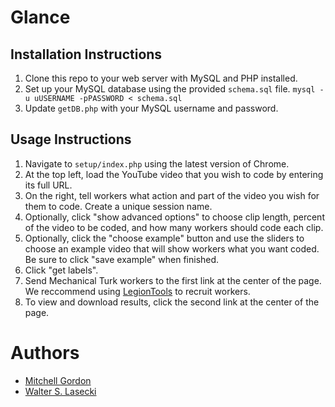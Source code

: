 # Glance

## Installation Instructions
1. Clone this repo to your web server with MySQL and PHP installed.
2. Set up your MySQL database using the provided `schema.sql` file. `mysql -u uUSERNAME -pPASSWORD < schema.sql`
3. Update `getDB.php` with your MySQL username and password.

## Usage Instructions
1. Navigate to `setup/index.php` using the latest version of Chrome.
2. At the top left, load the YouTube video that you wish to code by entering its full URL.
3. On the right, tell workers what action and part of the video you wish for them to code. Create a unique session name.
4. Optionally, click "show advanced options" to choose clip length, percent of the video to be coded, and how many workers should code each clip.
5. Optionally, click the "choose example" button and use the sliders to choose an example video that will show workers what you want coded. Be sure to click "save example" when finished.
6. Click "get labels".
7. Send Mechanical Turk workers to the first link at the center of the page. We reccommend using [LegionTools](https://github.com/RocHCI/LegionTools) to recruit workers.
8. To view and download results, click the second link at the center of the page.

# Authors
* [Mitchell Gordon](http://mgordon.me/ "Mitchell Gordon")
* [Walter S. Lasecki](http://wslasecki.com/ "Walter S. Lasecki")

